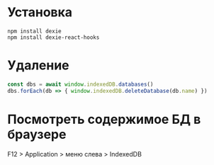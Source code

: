 # Установка

```
npm install dexie
npm install dexie-react-hooks
```





# Удаление

```javascript
const dbs = await window.indexedDB.databases()
dbs.forEach(db => { window.indexedDB.deleteDatabase(db.name) })
```





# Посмотреть содержимое БД в браузере

F12 > Application > меню слева > IndexedDB